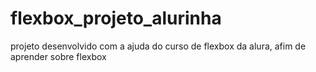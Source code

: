 # flexbox_projeto_alurinha
projeto desenvolvido com a ajuda do curso de flexbox da alura, afim de aprender sobre flexbox
